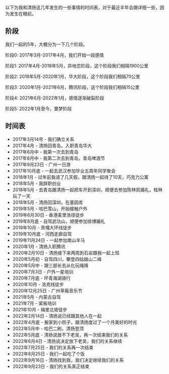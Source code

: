 以下为我和清扬这几年发生的一些事情的时间表，对于最近半年会跟详细一些，因为发生在眼前。

## 阶段

我们一起的5年，大概分为一下几个阶段。

阶段0: 2017年3月-2017年4月，我们开始一段感情

阶段1: 2017年4月-2018年5月，异地恋阶段，这个阶段我们相隔1900公里

阶段2: 2018年5月-2020年1月，华大阶段，这个阶段我们相隔70公里

阶段3: 2020年1月-2021年6月，腾讯阶段，这个阶段我们相隔15公里

阶段4: 2021年6月-2022年1月，感情逐渐破裂阶段

阶段5: 2022年1月至今，噩梦阶段

## 时间表

* 2017年3月14号 - 我们确立关系
* 2017年4月 - 清扬回青岛，入职青岛华大
* 2017年6月中 - 我第一次去到青岛
* 2017年8月中 - 我第二次去到青岛，青岛啤酒节
* 2017年9月23日 - 广州一日游
* 2017年10月底 - 一起去武汉参加毕业五周年同学聚会
* 2018年1月 - 过年前我请了几天假，跟清扬一起待了10天，巧克力公寓
* 2018年5月 - 我辞职创业
* 2018年5月 - 去青岛跟清扬一起把车开到深圳，顺便去参加陈林凯婚礼，桂林玩了一天
* 2018年5月 - 清扬回深圳，在基因库
* 2019年5月 - 哈巴雪山，开始接触户外
* 2019年6月30日 - 香港麦里浩径徒步
* 2019年8月底 - 自驾武功山，顺便参加徐博婚礼
* 2019年10月 - 贡嘎大环线徒步
* 2019年10月底 - 河西走廊自驾
* 2019年11月24日 - 一起参加南山半马
* 2020年1月 - 清扬入职腾讯
* 2020年2月10日 - 清扬接下来两周到石岩跟我一起上班
* 2020年5月初 - 自驾四川，攀登四姑娘山二峰
* 2020年5月中 - 跟三部长去从化玩绳降
* 2020年7月3日 - 户外一星培训
* 2020年7月底 - 环青海湖骑行
* 2020年10月 - 洛克线徒步
* 2020年12月25日 - 广州草莓音乐节
* 2021年5月 - 内蒙古自驾
* 2021年7月 - 桨板培训
* 2021年10月 - 梅里北坡徒步
* 2022年2月14日 - 清扬说已经跟其他人在一起
* 2022年4月底 - 搬家到小院子，跟清扬度过了一个月美好的时光
* 2022年5月中 - 哈巴二刷，清扬登顶
* 2022年5月底 - 清扬说放不下老吴，再一次结束我们的关系
* 2022年6月4日 - 清扬说决定放下老吴，我们的关系继续
* 2022年7月25日 - 我们的关系再一次结束
* 2022年8月25日 - 我们一起吃了个饭
* 2022年9月16日 - 清扬找到我，我们决定继续我们的关系
* 2022年9月23日 - 我们的关系真正结束